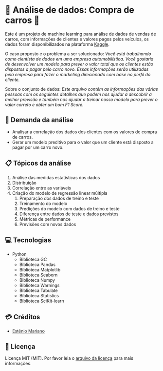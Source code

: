 # 🏸 Análise de dados: Compra de carros 🚗

Este é um projeto de machine learning para análise de dados de vendas de carros, com informações de clientes e valores pagos pelos veículos, os dados foram disponibilizados na plataforma [Kaggle](https://www.kaggle.com/datasets/dev0914sharma/car-purchasing-model).

O caso proposto e o problema a ser solucionado:
*Você está trabalhando como cientista de dados em uma empresa automobilística.
Você gostaria de desenvolver um modelo para prever o valor total que os clientes estão dispostos a pagar pelo carro novo. Essas informações serão utilizadas pela empresa para fazer o marketing direcionado com base no perfil do cliente.*

Sobre o conjunto de dados:
*Este arquivo contém as informações das várias pessoas com os seguintes detalhes que podem nos ajudar a descobrir a melhor previsão e também nos ajudar a treinar nosso modelo para prever o valor correto e obter um bom F1 Score.*

## 📃 Demanda da análise

- Analisar a correlação dos dados dos clientes com os valores de compra de carros.
- Gerar um modelo preditivo para o valor que um cliente está disposto a pagar por um carro novo.
  
## 📋 Tópicos da análise

1. Análise das medidas estatísticas dos dados
2. Distribuição
3. Correlação entre as variáveis
4. Criação do modelo de regressão linear múltipla
   1. Preparação dos dados de treino e teste 
   2. Treinamento do modelo
   3. Predições do modelo com dados de treino e teste
   4. Diferença entre dados de teste e dados previstos
   5. Métricas de performance
   6. Previsões com novos dados

## 💻 Tecnologias

- Python
    - Biblioteca GC
    - Biblioteca Pandas
    - Biblioteca Matplotlib
    - Biblioteca Seaborn
    - Biblioteca Numpy
    - Biblioteca Warnings
    - Biblioteca Tabulate
    - Biblioteca Statistics
    - Biblioteca SciKit-learn

## 💳 Créditos

- [Estênio Mariano](https://github.com/emso-exe)

## 🔖 Licença

Licença MIT (MIT). Por favor leia o [arquivo da licença](LICENSE.md) para mais informações.